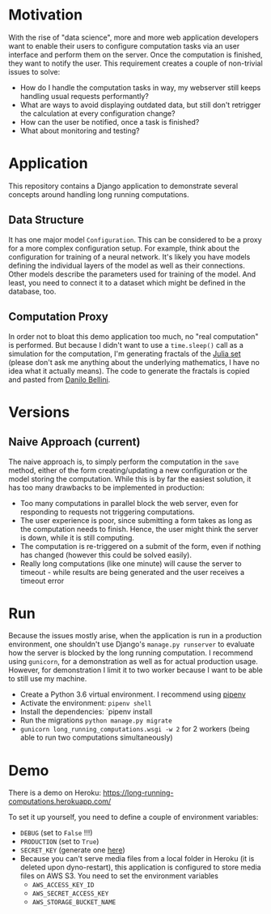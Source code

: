 
# Motivation

With the rise of "data science", more and more web application developers want to enable their users to configure
computation tasks via an user interface and perform them on the server.
Once the computation is finished, they want to notify the user.
This requirement creates a couple of non-trivial issues to solve:

* How do I handle the computation tasks in way, my webserver still keeps handling usual requests performantly?
* What are ways to avoid displaying outdated data, but still don't retrigger the calculation at every configuration
  change?
* How can the user be notified, once a task is finished?
* What about monitoring and testing?


# Application
This repository contains a Django application to demonstrate several concepts around handling long running computations.

## Data Structure
It has one major model `Configuration`.
This can be considered to be a proxy for a more complex configuration setup.
For example, think about the configuration for training of a neural network.
It's likely you have models defining the individual layers of the model as well as their connections.
Other models describe the parameters used for training of the model.
And least, you need to connect it to a dataset which might be defined in the database, too.

## Computation Proxy
In order not to bloat this demo application too much, no "real computation" is performed.
But because I didn't want to use a `time.sleep()` call as a simulation for the computation, I'm generating fractals
of the [Julia set](https://en.wikipedia.org/wiki/Julia_set)
(please don't ask me anything about the underlying mathematics, I have no idea what it actually means).
The code to generate the fractals is copied and pasted from
[Danilo Bellini](https://github.com/danilobellini/fractal).


# Versions

## Naive Approach (current)
The naive approach is, to simply perform the computation in the `save` method, either of the form creating/updating
a new configuration or the model storing the computation. While this is by far the easiest solution, it has too many
drawbacks to be implemented in production:

* Too many computations in parallel block the web server, even for responding to requests not triggering computations.
* The user experience is poor, since submitting a form takes as long as the computation needs to finish.
  Hence, the user might think the server is down, while it is still computing.
* The computation is re-triggered on a submit of the form, even if nothing has changed (however this could be solved
  easily).
* Really long computations (like one minute) will cause the server to timeout -
  while results are being generated and the user receives a timeout error


# Run
Because the issues mostly arise, when the application is run in a production environment, one shouldn't use Django's
`manage.py runserver` to evaluate how the server is blocked by the long running computation.
I recommend using `gunicorn`, for a demonstration as well as for actual production usage.
However, for demonstration I limit it to two worker because I want to be able to still use my machine.

* Create a Python 3.6 virtual environment. I recommend using [pipenv](https://github.com/pypa/pipenv)
* Activate the environment: `pipenv shell`
* Install the dependencies: `pipenv install
* Run the migrations `python manage.py migrate`
* `gunicorn long_running_computations.wsgi -w 2` for 2 workers (being able to run two computations simultaneously)

# Demo
There is a demo on Heroku: https://long-running-computations.herokuapp.com/

To set it up yourself, you need to define a couple of environment variables:

* `DEBUG` (set to `False` !!!)
* `PRODUCTION` (set to `True`)
* `SECRET_KEY` (generate one [here](https://www.miniwebtool.com/django-secret-key-generator/))
* Because you can't serve media files from a local folder in Heroku (it is deleted upon dyno-restart),
  this application is configured to store media files on AWS S3. You need to set the environment variables
  * `AWS_ACCESS_KEY_ID`
  * `AWS_SECRET_ACCESS_KEY`
  * `AWS_STORAGE_BUCKET_NAME`